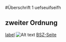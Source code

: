 #Überschrift 1
uefseuifseifh
## zweiter Ordnung
[label](../../../../../D:/it_lernfeld_vorlage/it_lernfeld_vorlage/mkdocs_lf_vorlage/docs/pdf/pdf.pdf) <!-- gfudfhgh-->
![Alt text](../../../../../D:/it_lernfeld_vorlage/it_lernfeld_vorlage/mkdocs_lf_vorlage/docs/figures/datenanalyse.jpg)
<a href="https://www.bszet.de" target="__blank">BSZ-Seite</a>
